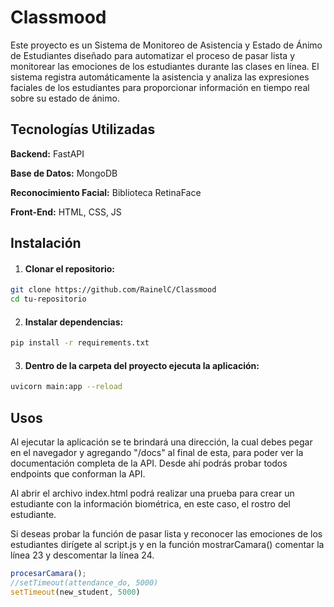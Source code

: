
# Classmood

Este proyecto es un Sistema de Monitoreo de Asistencia y Estado de Ánimo de Estudiantes diseñado para automatizar el proceso de pasar lista y monitorear las emociones de los estudiantes durante las clases en línea. El sistema registra automáticamente la asistencia y analiza las expresiones faciales de los estudiantes para proporcionar información en tiempo real sobre su estado de ánimo.


## Tecnologías Utilizadas

**Backend:** FastAPI

**Base de Datos:** MongoDB

**Reconocimiento Facial:** Biblioteca RetinaFace

**Front-End:** HTML, CSS, JS


## Instalación 

1. #### Clonar el repositorio:
```bash
git clone https://github.com/RainelC/Classmood
cd tu-repositorio
```
2. #### Instalar dependencias:
```bash
pip install -r requirements.txt
```
3. #### Dentro de la carpeta del proyecto ejecuta la aplicación: 
```bash
uvicorn main:app --reload
```
    
## Usos

Al ejecutar la aplicación se te brindará una dirección, la cual debes pegar en el navegador y agregando "/docs" al final de esta, para poder ver la documentación completa de la API. Desde ahí podrás probar todos endpoints que conforman la API.

Al abrir el archivo index.html podrá realizar una prueba para crear un estudiante con la información biométrica, en este caso, el rostro del estudiante.

Si deseas probar la función de pasar lista y reconocer las emociones de los estudiantes dirígete al script.js y en la función mostrarCamara() comentar la línea 23 y descomentar la línea 24.

```javascript
procesarCamara();
//setTimeout(attendance_do, 5000)
setTimeout(new_student, 5000)
```



